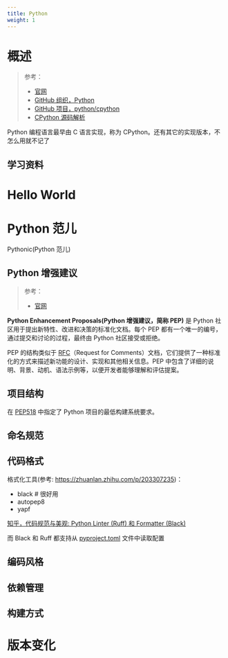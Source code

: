 ```yaml
---
title: Python
weight: 1
---
```


# 概述

> 参考：
>
> - [官网](https://www.python.org/)
> - [GitHub 组织，Python](https://github.com/python)
> - [GitHub 项目，python/cpython](https://github.com/python/cpython)
> - [CPython 源码解析](https://realpython.com/cpython-source-code-guide)

Python 编程语言最早由 C 语言实现，称为 CPython。还有其它的实现版本，不怎么用就不记了

## 学习资料

# Hello World

# Python 范儿

Pythonic(Python 范儿)

## Python 增强建议

> 参考：
>
> - [官网](https://peps.python.org/)

**Python Enhancement Proposals(Python 增强建议，简称 PEP)** 是 Python 社区用于提出新特性、改进和决策的标准化文档。每个 PEP 都有一个唯一的编号，通过提交和讨论的过程，最终由 Python 社区接受或拒绝。

PEP 的结构类似于 [RFC](/docs/Standard/Internet/RFC.md)（Request for Comments）文档，它们提供了一种标准化的方式来描述新功能的设计、实现和其他相关信息。PEP 中包含了详细的说明、背景、动机、语法示例等，以便开发者能够理解和评估提案。

## 项目结构

在 [PEP518](https://peps.python.org/pep-0518/) 中指定了 Python 项目的最低构建系统要求。

## 命名规范

## 代码格式

格式化工具(参考: https://zhuanlan.zhihu.com/p/203307235)：

- black # 很好用
- autopep8
- yapf

[知乎，代码规范与美观: Python Linter (Ruff) 和 Formatter (Black)](https://zhuanlan.zhihu.com/p/624590679)

而 Black 和 Ruff 都支持从 [pyproject.toml](/docs/2.编程/高级编程语言/Python/Python%20环境安装与使用/Python%20环境安装与使用.md#pyproject.toml) 文件中读取配置

## 编码风格

## 依赖管理

## 构建方式

# 版本变化
